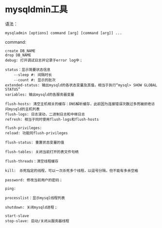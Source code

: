 # mysqldmin工具

语法：

	mysqladmin [options] command [arg] [command [arg]] ...

command:

	create DB_NAME
	drop DB_NAME
	debug: 打开调试日志并记录于error log中；

	status：显示简要状态信息
		--sleep #: 间隔时长
		--count #: 显示的批次
	extended-status: 输出mysqld的各状态变量及其值，相当于执行“mysql> SHOW GLOBAL STATUS”
	variables: 输出mysqld的各服务器变量

	flush-hosts: 清空主机相关的缓存：DNS解析缓存，此前因为连接错误次数过多而被拒绝访问mysqld的主机列表
	flush-logs: 日志滚动，二进制日志和中继日志
	refresh: 相当于同时使用flush-logs和flush-hosts

	flush-privileges:
	reload: 功能同flush-privileges

	flush-status: 重置状态变量的值

	flush-tables: 关闭当前打开的表文件句柄

	flush-threads：清空线程缓存

	kill:　杀死指定的线程，可以一次杀死多个线程，以逗号分隔，但不能有多余空格

	password: 修改当前用户的密码；

	ping:

	processlist：显示mysql线程列表

	shutdown: 关闭mysqld进程；

	start-slave
	stop-slave: 启动/关闭从服务器线程
